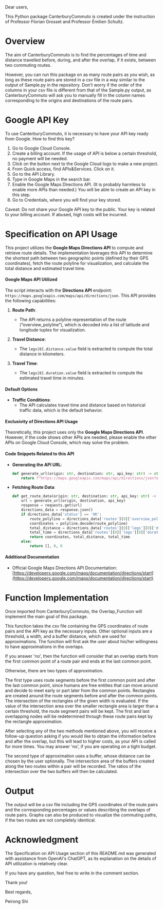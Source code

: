 Dear users,

This Python package CanterburyCommuto is created under the instruction of Professor Florian Grosset and Professor Émilien Schultz. 

# Overview
The aim of CanterburyCommuto is to find the percentages of time and distance travelled before, during, and after the overlap, if it exists, between two commuting routes. 

However, you can run this package on as many route pairs as you wish, as long as these route pairs are stored in a csv file in a way similar to the output of Sample.py in the repository.
Don't worry if the order of the columns in your csv file is different from that of the Sample.py output, as CanterburyCommuto will ask you to manually fill in the column names corresponding to 
the origins and destinations of the route pairs. 

# Google API Key
To use CanterburyCommuto, it is necessary to have your API key ready from Google. How to find this key?

1. Go to Google Cloud Console.
2. Create a billing account. If the usage of API is below a certain threshold, no payment will be needed.
3. Click on the button next to the Google Cloud logo to make a new project.
4. From Quick access, find APIs&Services. Click on it.
5. Go to the API Library.
6. Type in Google Maps in the search bar.
7. Enable the Google Maps Directions API. (It is probably harmless to enable more APIs than needed.) You will be able to create an API key in this step.
8. Go to Credentials, where you will find your key stored.

Caveat: Do not share your Google API key to the public. Your key is related to your billing account. If abused, high costs will be incurred. 

# Specification on API Usage

This project utilizes the **Google Maps Directions API** to compute and retrieve route details. The implementation leverages this API to determine the shortest path between two geographic points (defined by their GPS coordinates), fetch the route polyline for visualization, and calculate the total distance and estimated travel time.

#### Google Maps API Utilized

The script interacts with the **Directions API** endpoint: `https://maps.googleapis.com/maps/api/directions/json`. This API provides the following capabilities:

1. **Route Path**:
   - The API returns a polyline representation of the route (“overview_polyline”), which is decoded into a list of latitude and longitude tuples for visualization.

2. **Travel Distance**:
   - The `legs[0].distance.value` field is extracted to compute the total distance in kilometers.

3. **Travel Time**:
   - The `legs[0].duration.value` field is extracted to compute the estimated travel time in minutes.

#### Default Options

- **Traffic Conditions**:
  - The API calculates travel time and distance based on historical traffic data, which is the default behavior.

#### Exclusivity of Directions API Usage

Theoretically, this project uses only the **Google Maps Directions API**. However, if the code shows other APIs are needed, please enable the other APIs on Google Cloud Console, which may solve the problem.

#### Code Snippets Related to this API

- **Generating the API URL**:
  ```python
  def generate_url(origin: str, destination: str, api_key: str) -> str:
      return f"https://maps.googleapis.com/maps/api/directions/json?origin={origin}&destination={destination}&key={api_key}"
  ```

- **Fetching Route Data**:
  ```python
  def get_route_data(origin: str, destination: str, api_key: str) -> tuple:
      url = generate_url(origin, destination, api_key)
      response = requests.get(url)
      directions_data = response.json()
      if directions_data['status'] == 'OK':
          route_polyline = directions_data['routes'][0]['overview_polyline']['points']
          coordinates = polyline.decode(route_polyline)
          total_distance = directions_data['routes'][0]['legs'][0]['distance']['value'] / 1000  # km
          total_time = directions_data['routes'][0]['legs'][0]['duration']['value'] / 60  # minutes
          return coordinates, total_distance, total_time
      else:
          return [], 0, 0
  ```

#### Additional Documentation

- Official Google Maps Directions API Documentation: [https://developers.google.com/maps/documentation/directions/start](https://developers.google.com/maps/documentation/directions/start)



# Function Implementation

Once imported from CanterburyCommuto, the Overlap_Function will implement the main goal of this package. 

This function takes the csv file containing the GPS coordinates of route pairs and the API key as the necessary inputs. 
Other optional inputs are a threshold, a width, and a buffer distance, which are used for approximations. 
The function will first ask the user about his/her willingness to have approximations in the overlaps. 

If you answer 'no', then the function will consider that an overlap starts from the first common point of a route pair and ends at the last common point.

Otherwise, there are two types of approximation. 

The first type uses route segments before the first common point and after the last common point, since humans are free entities that can move around and decide to meet early or part later from the common points. Rectangles are created around the route segments before and after the common points. The intersection of the rectangles of the given width is evaluated. If the value of the intersection area over the smaller rectangle area is larger than a certain threshold, the route segment pairs will be kept. The first and last overlapping nodes will be redetermined through these route pairs kept by the rectangle approximation.

After selecting any of the two methods mentioned above, you will receive a follow-up question asking if you would like to obtain the information before and after the overlap, but this will lead to higher costs, as your API is called for more times. You may answer 'no', if you are operating on a tight budget. 

The second type of approximation uses a buffer, whose distance can be chosen by the user optionally. The intersection area of the buffers created along the two routes within a pair will be recorded. The ratios of the intersection over the two buffers will then be calculated. 

# Output
The output will be a csv file including the GPS coordinates of the route pairs and the corresponding percentages or values describing the overlaps of route pairs. Graphs can also be produced to visualize the commuting paths, if the two routes are not completely identical.

# Acknowledgment
The Specification on API Usage section of this README.md was generated with assistance from OpenAI's ChatGPT, as its explanation on the details of API utilization is relatively clear. 

If you have any question, feel free to write in the comment section.

Thank you!

Best regards,

Peirong Shi







